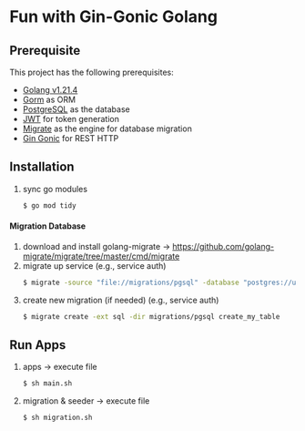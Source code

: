 # Fun with Gin-Gonic Golang

## Prerequisite

This project has the following prerequisites:

- [Golang v1.21.4](https://golang.org/doc/go1.21.4)
- [Gorm](https://gorm.io/) as ORM
- [PostgreSQL](https://www.postgresql.org/) as the database
- [JWT](https://jwt.io/) for token generation
- [Migrate](https://github.com/golang-migrate/migrate) as the engine for database migration
- [Gin Gonic](https://github.com/gin-gonic/gin) for REST HTTP

## Installation

1. sync go modules 
   ```bash 
   $ go mod tidy 
   ```

#### Migration Database

1. download and install golang-migrate -> https://github.com/golang-migrate/migrate/tree/master/cmd/migrate
2. migrate up service (e.g., service auth) 
   ```bash
   $ migrate -source "file://migrations/pgsql" -database "postgres://username:pwd@localhost:5432/your_db?sslmode=disable&search_path=auth" up 
   ```
3. create new migration (if needed) (e.g., service auth)
   ```bash
   $ migrate create -ext sql -dir migrations/pgsql create_my_table
   ```

## Run Apps

1. apps -> execute file 
   ```bash
   $ sh main.sh
   ```
2. migration & seeder -> execute file
   ```bash
   $ sh migration.sh
   ```
